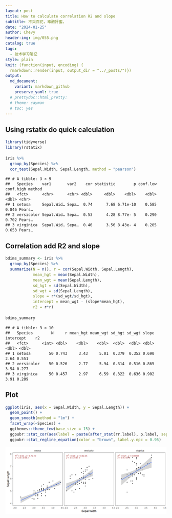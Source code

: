 ```yaml
---
layout: post
title: How to calculate correlation R2 and slope
subtitle: 不采百花，难酿好蜜。
date: "2024-01-25"
author: Chevy
header-img: img/055.png
catalog: true
tags:
  - 技术学习笔记
style: plain 
knit: (function(input, encoding) {
  rmarkdown::render(input, output_dir = "../_posts/")})
output: 
  md_document:
    variant: markdown_github
    preserve_yaml: true
  # prettydoc::html_pretty:
  # theme: cayman
  # toc: yes
---
```


## Using rstatix do quick calculation

``` r
library(tidyverse)
library(rstatix)

iris %>%
  group_by(Species) %>%
  cor_test(Sepal.Width, Sepal.Length, method = "pearson")
```

    ## # A tibble: 3 × 9
    ##   Species    var1       var2    cor statistic        p conf.low conf.high method
    ##   <fct>      <chr>      <chr> <dbl>     <dbl>    <dbl>    <dbl>     <dbl> <chr> 
    ## 1 setosa     Sepal.Wid… Sepa…  0.74      7.68 6.71e-10    0.585     0.846 Pears…
    ## 2 versicolor Sepal.Wid… Sepa…  0.53      4.28 8.77e- 5    0.290     0.702 Pears…
    ## 3 virginica  Sepal.Wid… Sepa…  0.46      3.56 8.43e- 4    0.205     0.653 Pears…

## Correlation add R2 and slope

``` r
bdims_summary <- iris %>%
  group_by(Species) %>%
  summarize(N = n(), r = cor(Sepal.Width, Sepal.Length),
            mean_hgt = mean(Sepal.Width), 
            mean_wgt = mean(Sepal.Length),
            sd_hgt = sd(Sepal.Width), 
            sd_wgt = sd(Sepal.Length),
            slope = r*(sd_wgt/sd_hgt),
            intercept = mean_wgt - (slope*mean_hgt),
            r2 = r*r)

bdims_summary
```

    ## # A tibble: 3 × 10
    ##   Species        N     r mean_hgt mean_wgt sd_hgt sd_wgt slope intercept    r2
    ##   <fct>      <int> <dbl>    <dbl>    <dbl>  <dbl>  <dbl> <dbl>     <dbl> <dbl>
    ## 1 setosa        50 0.743     3.43     5.01  0.379  0.352 0.690      2.64 0.551
    ## 2 versicolor    50 0.526     2.77     5.94  0.314  0.516 0.865      3.54 0.277
    ## 3 virginica     50 0.457     2.97     6.59  0.322  0.636 0.902      3.91 0.209

## Plot

``` r
ggplot(iris, aes(x = Sepal.Width, y = Sepal.Length)) +
  geom_point() +
  geom_smooth(method = "lm") +
  facet_wrap(~Species) + 
  ggthemes::theme_few(base_size = 15) +
  ggpubr::stat_cor(aes(label = paste(after_stat(rr.label), p.label, sep = "~ `,`~")), color = "brown", label.y.npc = 1) +
  ggpubr::stat_regline_equation(color = "brown", label.y.npc = 0.95) 
```

![](/img/2024-01-25/ggplot-1.png)
